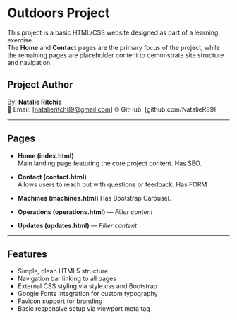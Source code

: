 # Outdoors Project

This project is a basic HTML/CSS website designed as part of a learning exercise.  
The **Home** and **Contact** pages are the primary focus of the project, while the remaining pages are placeholder content to demonstrate site structure and navigation.

## Project Author
By: **Natalie Ritchie**  
📧 Email: [natalieritch89@gmail.com]
🌐 GitHub: [github.com/NatalieR89]

---

## Pages

- **Home (index.html)**  
  Main landing page featuring the core project content.
  Has SEO.

- **Contact (contact.html)**  
  Allows users to reach out with questions or feedback.
  Has FORM

- **Machines (machines.html)**
  Has Bootstrap Carousel.  

- **Operations (operations.html)** — *Filler content*  
  
- **Updates (updates.html)** — *Filler content*

---

## Features

- Simple, clean HTML5 structure  
- Navigation bar linking to all pages  
- External CSS styling via style.css and Bootstrap  
- Google Fonts integration for custom typography  
- Favicon support for branding  
- Basic responsive setup via viewport meta tag